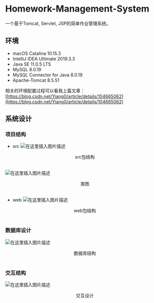 # Homework-Management-System

一个基于Tomcat, Servlet, JSP的简单作业管理系统。

## 环境

 - macOS Catalina 10.15.3
 - IntelliJ IDEA Ultimate 2019.3.3
 - Java SE 11.0.5 LTS
 - MySQL 8.0.19
 - MySQL Connector for Java 8.0.19
 - Apache-Tomcat 8.5.51

相关的环境配置过程可以看我上篇文章：[https://blog.csdn.net/Yiang0/article/details/104665062](https://blog.csdn.net/Yiang0/article/details/104665062)



## 系统设计

### 项目结构

- src
  ![在这里插入图片描述](https://github.com/Yi1275432232/Homework-Management-System/blob/master/images/src包结构.png)

<center>src包结构</center>

<br>

![在这里插入图片描述](https://github.com/Yi1275432232/Homework-Management-System/blob/master/images/类图.png)

<center>类图</center>

<br>

- web
  ![在这里插入图片描述](https://github.com/Yi1275432232/Homework-Management-System/blob/master/images/web包结构.png)

<center>web包结构</center>

<br>

### 数据库设计

![在这里插入图片描述](https://github.com/Yi1275432232/Homework-Management-System/blob/master/images/数据库结构.png)

<center>数据库结构</center>

<br>

### 交互结构

![在这里插入图片描述](https://github.com/Yi1275432232/Homework-Management-System/blob/master/images/交互设计.png)

<center>交互设计</center>

<br>